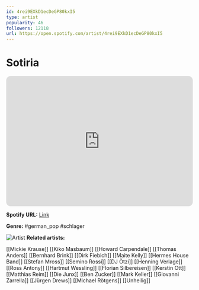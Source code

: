 ```yaml
---
id: 4rei9EXkD1ecDeGP80kxI5
type: artist
popularity: 46
followers: 12118
url: https://open.spotify.com/artist/4rei9EXkD1ecDeGP80kxI5
---
```

# Sotiria

<iframe style="border-radius:12px" src="https://open.spotify.com/embed/artist/4rei9EXkD1ecDeGP80kxI5" width="100%" height="352" frameBorder="0" allowfullscreen="" allow="autoplay; clipboard-write; encrypted-media; fullscreen; picture-in-picture" loading="lazy"></iframe>

**Spotify URL:** [Link](https://open.spotify.com/artist/4rei9EXkD1ecDeGP80kxI5)

**Genre:**  #german_pop #schlager

![Artist](https://i.scdn.co/image/ab6761610000e5eb49781230d56ef641aa7f950e)
**Related artists:**

[[Mickie Krause]]
[[Kiko Masbaum]]
[[Howard Carpendale]]
[[Thomas Anders]]
[[Bernhard Brink]]
[[Dirk Fiebich]]
[[Maite Kelly]]
[[Hermes House Band]]
[[Stefan Mross]]
[[Semino Rossi]]
[[DJ Ötzi]]
[[Henning Verlage]]
[[Ross Antony]]
[[Hartmut Wessling]]
[[Florian Silbereisen]]
[[Kerstin Ott]]
[[Matthias Reim]]
[[Die Junx]]
[[Ben Zucker]]
[[Mark Keller]]
[[Giovanni Zarrella]]
[[Jürgen Drews]]
[[Michael Rötgens]]
[[Unheilig]]
